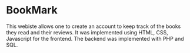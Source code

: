 # BookMark

This webiste allows one to create an account to keep track of the books they read and their reviews. It was implemented using HTML, CSS, Javascript for the frontend. The backend was implemented with PHP and SQL. 
